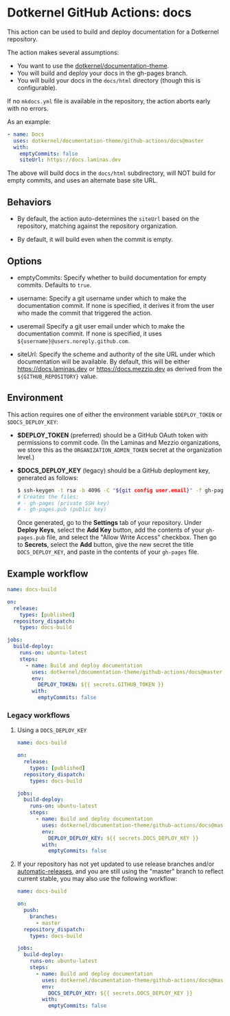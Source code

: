 # Dotkernel GitHub Actions: docs

This action can be used to build and deploy documentation for a Dotkernel repository.

The action makes several assumptions:

- You want to use the [dotkernel/documentation-theme](https://github.com/dotkernel/documentation-theme).
- You will build and deploy your docs in the gh-pages branch.
- You will build your docs in the `docs/html` directory (though this is configurable).

If no `mkdocs.yml` file is available in the repository, the action aborts early
with no errors.

As an example:

```yaml
- name: Docs
  uses: dotkernel/documentation-theme/github-actions/docs@master
  with:
    emptyCommits: false
    siteUrl: https://docs.laminas.dev
```

The above will build docs in the `docs/html` subdirectory, will NOT build for
empty commits, and uses an alternate base site URL.

## Behaviors

- By default, the action auto-determines the `siteUrl` based on the repository,
  matching against the repository organization.

- By default, it will build even when the commit is empty.

## Options

- emptyCommits: Specify whether to build documentation for empty commits.
  Defaults to `true`.

- username: Specify a git username under which to make the documentation commit.
  If none is specified, it derives it from the user who made the commit that
  triggered the action.

- useremail Specify a git user email under which to make the documentation commit.
  If none is specified, it uses `${username}@users.noreply.github.com`.

- siteUrl: Specify the scheme and authority of the site URL under which
  documentation will be available. By default, this will be either
  https://docs.laminas.dev or https://docs.mezzio.dev as derived from the
  `${GITHUB_REPOSITORY}` value.

## Environment

This action requires one of either the environment variable `$DEPLOY_TOKEN` or `$DOCS_DEPLOY_KEY`:

- **$DEPLOY_TOKEN** (preferred) should be a GitHub OAuth token with permissions to commit code.
  (In the Laminas and Mezzio organizations, we store this as the `ORGANIZATION_ADMIN_TOKEN` secret at the organization level.)

- **$DOCS_DEPLOY_KEY** (legacy) should be a GitHub deployment key, generated as follows:

  ```bash
  $ ssh-keygen -t rsa -b 4096 -C "${git config user.email}" -f gh-pages -N ""
  # Creates the files:
  # - gh-pages (private SSH key)
  # - gh-pages.pub (public key)
  ```

  Once generated, go to the **Settings** tab of your repository.
  Under **Deploy Keys**, select the **Add Key** button, add the contents of your `gh-pages.pub` file, and select the "Allow Write Access" checkbox.
  Then go to **Secrets**, select the **Add** button, give the new secret the title `DOCS_DEPLOY_KEY`, and paste in the contents of your `gh-pages` file.

## Example workflow

```yaml
name: docs-build

on:
  release:
    types: [published]
  repository_dispatch:
    types: docs-build

jobs:
  build-deploy:
    runs-on: ubuntu-latest
    steps:
      - name: Build and deploy documentation
        uses: dotkernel/documentation-theme/github-actions/docs@master
        env:
          DEPLOY_TOKEN: ${{ secrets.GITHUB_TOKEN }}
        with:
          emptyCommits: false
```

### Legacy workflows

1. Using a `DOCS_DEPLOY_KEY`

   ```yaml
   name: docs-build

   on:
     release:
       types: [published]
     repository_dispatch:
       types: docs-build

   jobs:
     build-deploy:
       runs-on: ubuntu-latest
       steps:
         - name: Build and deploy documentation
           uses: dotkernel/documentation-theme/github-actions/docs@master
           env:
             DEPLOY_DEPLOY_KEY: ${{ secrets.DOCS_DEPLOY_KEY }}
           with:
             emptyCommits: false
   ```

2. If your repository has not yet updated to use release branches and/or [automatic-releases](https://github.com/laminas/automatic-releases), and you are still using the "master" branch to reflect current stable, you may also use the following workflow:

   ```yaml
   name: docs-build

   on:
     push:
       branches:
         - master
     repository_dispatch:
       types: docs-build

   jobs:
     build-deploy:
       runs-on: ubuntu-latest
       steps:
         - name: Build and deploy documentation
           uses: dotkernel/documentation-theme/github-actions/docs@master
           env:
             DOCS_DEPLOY_KEY: ${{ secrets.DOCS_DEPLOY_KEY }}
           with:
             emptyCommits: false
   ```
